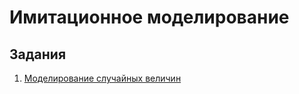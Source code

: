 # Имитационное моделирование

## Задания
1. [Моделирование случайных величин](https://github.com/dimondlove/simulation_modeling/tree/first_task)
